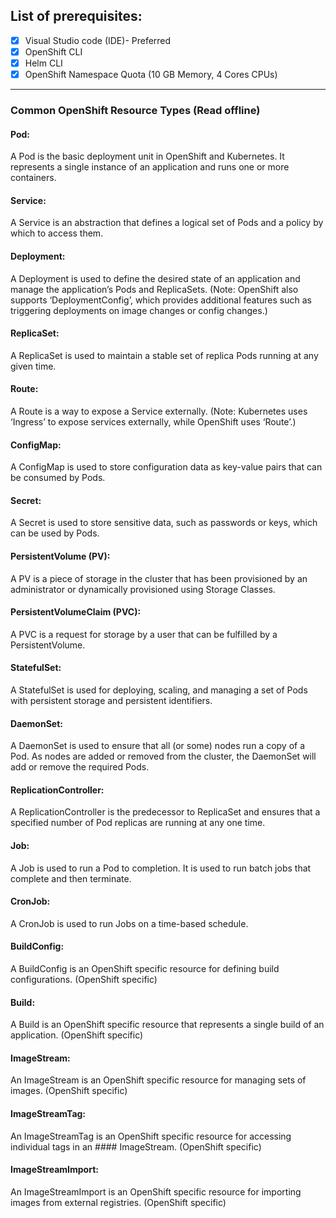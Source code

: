 ## List of prerequisites:
- [x] Visual Studio code (IDE)- Preferred
- [x] OpenShift CLI 
- [x] Helm CLI
- [x] OpenShift Namespace Quota (10 GB Memory, 4 Cores CPUs)

---

### Common OpenShift Resource Types (Read offline)

#### Pod:
A Pod is the basic deployment unit in OpenShift and Kubernetes. It represents a single instance of an application and runs one or more containers.
#### Service:
A Service is an abstraction that defines a logical set of Pods and a policy by which to access them.
#### Deployment:
A Deployment is used to define the desired state of an application and manage the application’s Pods and ReplicaSets.
(Note: OpenShift also supports ‘DeploymentConfig’, which provides additional features such as triggering deployments on image changes or config changes.)
#### ReplicaSet:
A ReplicaSet is used to maintain a stable set of replica Pods running at any given time.
#### Route:
A Route is a way to expose a Service externally.
(Note: Kubernetes uses ‘Ingress’ to expose services externally, while OpenShift uses ‘Route’.)
#### ConfigMap:
A ConfigMap is used to store configuration data as key-value pairs that can be consumed by Pods.
#### Secret:
A Secret is used to store sensitive data, such as passwords or keys, which can be used by Pods.
#### PersistentVolume (PV):
A PV is a piece of storage in the cluster that has been provisioned by an administrator or dynamically provisioned using Storage Classes.
#### PersistentVolumeClaim (PVC):
A PVC is a request for storage by a user that can be fulfilled by a PersistentVolume.
#### StatefulSet:
A StatefulSet is used for deploying, scaling, and managing a set of Pods with persistent storage and persistent identifiers.
#### DaemonSet:
A DaemonSet is used to ensure that all (or some) nodes run a copy of a Pod. As nodes are added or removed from the cluster, the DaemonSet will add or remove the required Pods.
#### ReplicationController:
A ReplicationController is the predecessor to ReplicaSet and ensures that a specified number of Pod replicas are running at any one time.
#### Job:
A Job is used to run a Pod to completion. It is used to run batch jobs that complete and then terminate.
#### CronJob:
A CronJob is used to run Jobs on a time-based schedule.
#### BuildConfig:
A BuildConfig is an OpenShift specific resource for defining build configurations. (OpenShift specific)
#### Build:
A Build is an OpenShift specific resource that represents a single build of an application. (OpenShift specific)
#### ImageStream:
An ImageStream is an OpenShift specific resource for managing sets of images. (OpenShift specific)
#### ImageStreamTag:
An ImageStreamTag is an OpenShift specific resource for accessing individual tags in an #### ImageStream. (OpenShift specific)
#### ImageStreamImport:
An ImageStreamImport is an OpenShift specific resource for importing images from external registries. (OpenShift specific)


